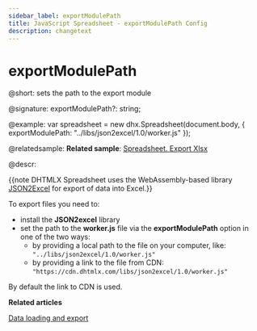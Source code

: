 ```yaml
---
sidebar_label: exportModulePath
title: JavaScript Spreadsheet - exportModulePath Config
description: changetext
---
```


# exportModulePath

@short: sets the path to the export module

@signature: exportModulePath?: string;

@example:
var spreadsheet = new dhx.Spreadsheet(document.body, {
    exportModulePath: "../libs/json2excel/1.0/worker.js"
});

@relatedsample:
**Related sample**: [Spreadsheet. Export Xlsx](https://snippet.dhtmlx.com/btyo3j8s)

@descr:

{{note DHTMLX Spreadsheet uses the WebAssembly-based library [JSON2Excel](https://github.com/dhtmlx/json2excel) for export of data into Excel.}}

To export files you need to:

- install the **JSON2excel** library
- set the path to the **worker.js** file via the **exportModulePath** option in one of the two ways:
  - by providing a local path to the file on your computer, like: `"../libs/json2excel/1.0/worker.js"`
  - by providing a link to the file from CDN: `"https://cdn.dhtmlx.com/libs/json2excel/1.0/worker.js"`

By default the link to CDN is used.

**Related articles**

[Data loading and export](loading_data.md#exporting-data)
